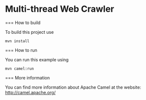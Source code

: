 Multi-thread Web Crawler
=========================

=== How to build

To build this project use

    mvn install

=== How to run

You can run this example using

    mvn camel:run

=== More information

You can find more information about Apache Camel at the website: http://camel.apache.org/